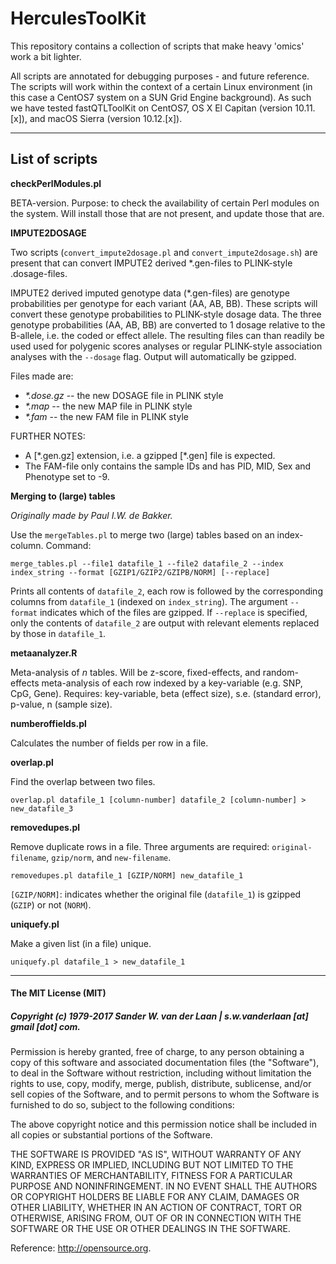 # HerculesToolKit

This repository contains a collection of scripts that make heavy 'omics' work a bit lighter. 

All scripts are annotated for debugging purposes - and future reference. The scripts will work within the context of a certain Linux environment (in this case a CentOS7 system on a SUN Grid Engine background). As such we have tested fastQTLToolKit on CentOS7, OS X El Capitan (version 10.11.[x]), and macOS Sierra (version 10.12.[x]). 

--------------

## List of scripts

**checkPerlModules.pl**

BETA-version. Purpose: to check the availability of certain Perl modules on the system. Will install those that are not present, and update those that are.

**IMPUTE2DOSAGE**

Two scripts (`convert_impute2dosage.pl` and `convert_impute2dosage.sh`) are present that can convert IMPUTE2 derived \*.gen-files to PLINK-style .dosage-files.

IMPUTE2 derived imputed genotype data (\*.gen-files) are genotype probabilities per genotype for each variant (AA, AB, BB). These scripts will convert these genotype probabilities to PLINK-style dosage data. The three genotype probabilities (AA, AB, BB) are converted to 1 dosage relative to the B-allele, i.e. the coded or effect allele. The resulting files can than readily be used used for polygenic scores analyses or regular PLINK-style association analyses with the `--dosage` flag. Output will automatically be gzipped.

Files made are:

- *\*.dose.gz* -- the new DOSAGE file in PLINK style 
- *\*.map* -- the new MAP file in PLINK style 
- *\*.fam* -- the new FAM file in PLINK style 

FURTHER NOTES: 
- A [\*.gen.gz] extension, i.e. a gzipped [\*.gen] file is expected. 
- The FAM-file only contains the sample IDs and has PID, MID, Sex and Phenotype set to -9.

**Merging to (large) tables**

*Originally made by Paul I.W. de Bakker.*

Use the `mergeTables.pl` to merge two (large) tables based on an index-column. Command: 

```
merge_tables.pl --file1 datafile_1 --file2 datafile_2 --index index_string --format [GZIP1/GZIP2/GZIPB/NORM] [--replace]
```

Prints all contents of `datafile_2`, each row is followed by the corresponding columns from `datafile_1` (indexed on `index_string`). The argument `--format` indicates which of the files are gzipped. If `--replace` is specified, only the contents of `datafile_2` are output with relevant elements replaced by those in `datafile_1`.

**metaanalyzer.R**

Meta-analysis of *n* tables. Will be z-score, fixed-effects, and random-effects meta-analysis of each row indexed by a key-variable (e.g. SNP, CpG, Gene). Requires: key-variable, beta (effect size), s.e. (standard error), p-value, n (sample size).

**numberoffields.pl**

Calculates the number of fields per row in a file.

**overlap.pl**

Find the overlap between two files.

```
overlap.pl datafile_1 [column-number] datafile_2 [column-number] > new_datafile_3
```

**removedupes.pl**

Remove duplicate rows in a file. Three arguments are required: `original-filename`, `gzip/norm`, and `new-filename`.

```
removedupes.pl datafile_1 [GZIP/NORM] new_datafile_1
```

`[GZIP/NORM]`: indicates whether the original file (`datafile_1`) is gzipped (`GZIP`) or not (`NORM`).

**uniquefy.pl**

Make a given list (in a file) unique.

```
uniquefy.pl datafile_1 > new_datafile_1
```

--------------

#### The MIT License (MIT)
##### Copyright (c) 1979-2017 Sander W. van der Laan | s.w.vanderlaan [at] gmail [dot] com.

Permission is hereby granted, free of charge, to any person obtaining a copy of this software and associated documentation files (the "Software"), to deal in the Software without restriction, including without limitation the rights to use, copy, modify, merge, publish, distribute, sublicense, and/or sell copies of the Software, and to permit persons to whom the Software is furnished to do so, subject to the following conditions:   

The above copyright notice and this permission notice shall be included in all copies or substantial portions of the Software.

THE SOFTWARE IS PROVIDED "AS IS", WITHOUT WARRANTY OF ANY KIND, EXPRESS OR IMPLIED, INCLUDING BUT NOT LIMITED TO THE WARRANTIES OF MERCHANTABILITY, FITNESS FOR A PARTICULAR PURPOSE AND NONINFRINGEMENT. IN NO EVENT SHALL THE AUTHORS OR COPYRIGHT HOLDERS BE LIABLE FOR ANY CLAIM, DAMAGES OR OTHER LIABILITY, WHETHER IN AN ACTION OF CONTRACT, TORT OR OTHERWISE, ARISING FROM, OUT OF OR IN CONNECTION WITH THE SOFTWARE OR THE USE OR OTHER DEALINGS IN THE SOFTWARE.

Reference: http://opensource.org.
